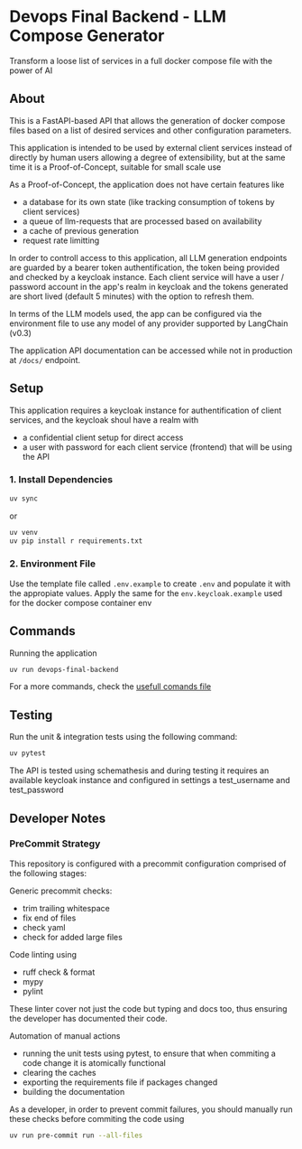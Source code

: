 # Devops Final Backend - LLM Compose Generator

Transform a loose list of services in a full docker compose file with the power of AI

## About

This is a FastAPI-based API that allows the generation of docker compose files based
on a list of desired services and other configuration parameters.

This application is intended to be used by external client services instead of directly by
human users allowing a degree of extensibility, but at the same time it is a
Proof-of-Concept, suitable for small scale use

As a Proof-of-Concept, the application does not have certain features like
- a database for its own state (like tracking consumption of tokens by client services)
- a queue of llm-requests that are processed based on availability
- a cache of previous generation
- request rate limitting

In order to controll access to this application, all LLM generation endpoints are guarded
by a bearer token authentification, the token being provided and checked by a keycloak
instance. Each client service will have a user / password account in the app's realm
in keycloak and the tokens generated are short lived (default 5 minutes) with the option
to refresh them.

In terms of the LLM models used, the app can be configured via the environment file to use
any model of any provider supported by LangChain (v0.3)

The application API documentation can be accessed while not in production at `/docs/` endpoint.

## Setup

This application requires a keycloak instance for authentification of client services,
and the keycloak shoul have a realm with
- a confidential client setup for direct access
- a user with password for each client service (frontend) that will be using the API

### 1. Install Dependencies

```sh
uv sync
```

or

```sh
uv venv
uv pip install r requirements.txt
```

### 2. Environment File

Use the template file called `.env.example` to create `.env` and populate it with the appropiate values.
Apply the same for the `env.keycloak.example` used for the docker compose container env

## Commands

Running the application

```sh
uv run devops-final-backend
```

For a more commands, check the [usefull comands file](./usefull_commands.sh)

## Testing

Run the unit & integration tests using the following command:

```sh
uv pytest
```

The API is tested using schemathesis and during testing it requires an available keycloak instance
and configured in settings a test_username and test_password

## Developer Notes

### PreCommit Strategy

This repository is configured with a precommit configuration comprised of the following stages:

Generic precommit checks:
- trim trailing whitespace
- fix end of files
- check yaml
- check for added large files

Code linting using
- ruff check & format
- mypy
- pylint

These linter cover not just the code but typing and docs too, thus ensuring the developer has documented their code.

Automation of manual actions
- running the unit tests using pytest, to ensure that when commiting a code change it is atomically functional
- clearing the caches
- exporting the requirements file if packages changed
- building the documentation

As a developer, in order to prevent commit failures, you should manually run these checks before commiting the code using

```sh
uv run pre-commit run --all-files
```
